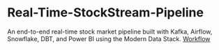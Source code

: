 # Real-Time-StockStream-Pipeline
An end-to-end real-time stock market pipeline built with Kafka, Airflow, Snowflake, DBT, and Power BI using the Modern Data Stack.
[Workflow](https://github.com/eharshit/Real-Time-StockStream-Pipeline/blob/main/Workflow.png)

